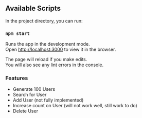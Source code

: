

## Available Scripts

In the project directory, you can run:

### `npm start`

Runs the app in the development mode.<br />
Open [http://localhost:3000](http://localhost:3000) to view it in the browser.

The page will reload if you make edits.<br />
You will also see any lint errors in the console.


### Features

- Generate 100 Users
- Search for User
- Add User (not fully implemented)
- Increase count on User (will not work well, still work to do)
- Delete User
